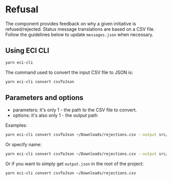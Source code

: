 # Refusal

The component provides feedback on why a given initiative is refused/rejected. Status message translations are based on a CSV file. Follow the guidelines below to update `messages.json` when necessary.

## Using ECI CLI

```sh
yarn eci-cli
```

The command used to convert the input CSV file to JSON is:

```sh
yarn eci-cli convert csvToJson
```

## Parameters and options

- parameters: it's only 1 - the path to the CSV file to convert.
- options: it's also only 1 - the output path

Examples:

```sh
yarn eci-cli convert csvToJson ~/Downloads/rejections.csv --output src/components/Refusal
```

Or specify name:

```sh
yarn eci-cli convert csvToJson ~/Downloads/rejections.csv --output src/components/Refusal/messages.json
```

Or if you want to simply get `output.json` in the root of the project:

```sh
yarn eci-cli convert csvToJson ~/Downloads/rejections.csv
```
